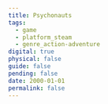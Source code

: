 ```yaml
---
title: Psychonauts
tags:
  - game
  - platform_steam
  - genre_action-adventure
digital: true
physical: false
guide: false
pending: false
date: 2000-01-01
permalink: false
---
```

